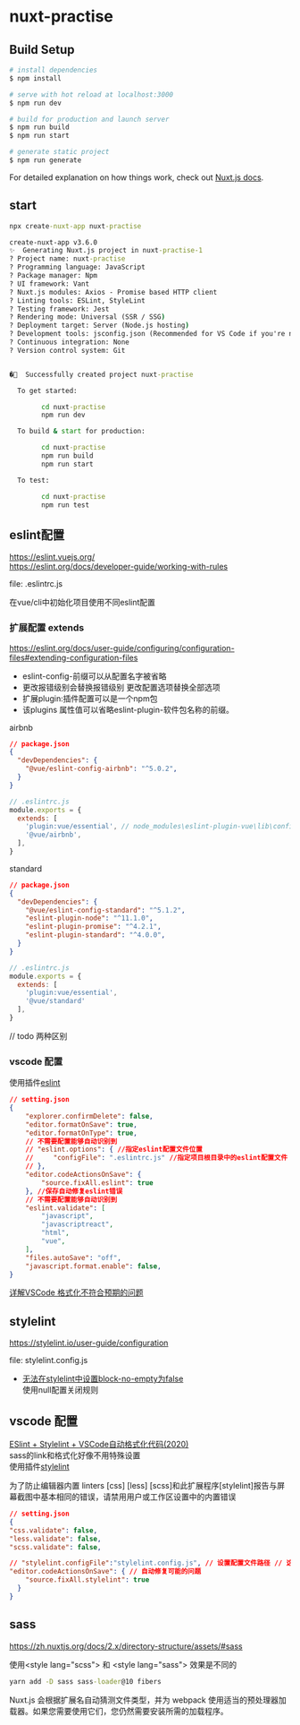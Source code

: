 # nuxt-practise

## Build Setup

```bash
# install dependencies
$ npm install

# serve with hot reload at localhost:3000
$ npm run dev

# build for production and launch server
$ npm run build
$ npm run start

# generate static project
$ npm run generate
```

For detailed explanation on how things work, check out [Nuxt.js docs](https://nuxtjs.org).


## start

```cmd
npx create-nuxt-app nuxt-practise

create-nuxt-app v3.6.0
✨  Generating Nuxt.js project in nuxt-practise-1
? Project name: nuxt-practise
? Programming language: JavaScript 
? Package manager: Npm
? UI framework: Vant
? Nuxt.js modules: Axios - Promise based HTTP client
? Linting tools: ESLint, StyleLint   
? Testing framework: Jest
? Rendering mode: Universal (SSR / SSG)
? Deployment target: Server (Node.js hosting)
? Development tools: jsconfig.json (Recommended for VS Code if you're not using typescript)
? Continuous integration: None
? Version control system: Git


�🎉  Successfully created project nuxt-practise

  To get started:

        cd nuxt-practise
        npm run dev

  To build & start for production:

        cd nuxt-practise
        npm run build
        npm run start

  To test:

        cd nuxt-practise
        npm run test

```


## eslint配置
https://eslint.vuejs.org/  
https://eslint.org/docs/developer-guide/working-with-rules

file: .eslintrc.js

在vue/cli中初始化项目使用不同eslint配置  

### 扩展配置 extends  
https://eslint.org/docs/user-guide/configuring/configuration-files#extending-configuration-files  
- eslint-config-前缀可以从配置名字被省略  
- 更改报错级别会替换报错级别 更改配置选项替换全部选项
- 扩展plugin:插件配置可以是一个npm包
- 该plugins 属性值可以省略eslint-plugin-软件包名称的前缀。

airbnb
```json
// package.json
{
  "devDependencies": {
    "@vue/eslint-config-airbnb": "^5.0.2",
  }
}
```
```js
// .eslintrc.js
module.exports = {
  extends: [
    'plugin:vue/essential', // node_modules\eslint-plugin-vue\lib\configs\essential.js
    '@vue/airbnb',
  ],
}
```

standard
```json
// package.json
{
  "devDependencies": {
    "@vue/eslint-config-standard": "^5.1.2",
    "eslint-plugin-node": "^11.1.0",
    "eslint-plugin-promise": "^4.2.1",
    "eslint-plugin-standard": "^4.0.0",
  }
}
```
```js
// .eslintrc.js
module.exports = {
  extends: [
    'plugin:vue/essential',
    '@vue/standard'
  ],
}
```

// todo 两种区别

### vscode 配置

使用插件[eslint](https://marketplace.visualstudio.com/items?itemName=dbaeumer.vscode-eslint)

```json
// setting.json
{
    "explorer.confirmDelete": false,
    "editor.formatOnSave": true,
    "editor.formatOnType": true,
    // 不需要配置能够自动识别到
    // "eslint.options": { //指定eslint配置文件位置
    //     "configFile": ".eslintrc.js" //指定项目根目录中的eslint配置文件
    // },
    "editor.codeActionsOnSave": {
        "source.fixAll.eslint": true
    }, //保存自动修复eslint错误
    // 不需要配置能够自动识别到
    "eslint.validate": [
        "javascript",
        "javascriptreact",
        "html",
        "vue",
    ],
    "files.autoSave": "off",
    "javascript.format.enable": false,
}
```

[详解VSCode 格式化不符合预期的问题](https://zhuanlan.zhihu.com/p/103492877)


## stylelint
https://stylelint.io/user-guide/configuration  

file: stylelint.config.js

- [无法在stylelint中设置block-no-empty为false](https://www.656463.com/wenda/wfzstylelintzszblocknoemptywfals_390)  
  使用null配置关闭规则

## vscode 配置

[ESlint + Stylelint + VSCode自动格式化代码(2020)](https://zhuanlan.zhihu.com/p/94175872)  
sass的link和格式化好像不用特殊设置  
使用插件[stylelint](https://marketplace.visualstudio.com/items?itemName=stylelint.vscode-stylelint)

为了防止编辑器内置 linters [css] [less] [scss]和此扩展程序[stylelint]报告与屏幕截图中基本相同的错误，请禁用用户或工作区设置中的内置错误

```json
// setting.json
{
"css.validate": false,
"less.validate": false,
"scss.validate": false,

// "stylelint.configFile":"stylelint.config.js", // 设置配置文件路径 // 这项配置不需要 会自动匹配文件
"editor.codeActionsOnSave": { // 自动修复可能的问题
    "source.fixAll.stylelint": true
  }
}
```

## sass
https://zh.nuxtjs.org/docs/2.x/directory-structure/assets/#sass

使用&lt;style lang="scss"> 和 &lt;style lang="sass"> 效果是不同的

```cmd
yarn add -D sass sass-loader@10 fibers
```

Nuxt.js 会根据扩展名自动猜测文件类型，并为 webpack 使用适当的预处理器加载器。如果您需要使用它们，您仍然需要安装所需的加载程序。


